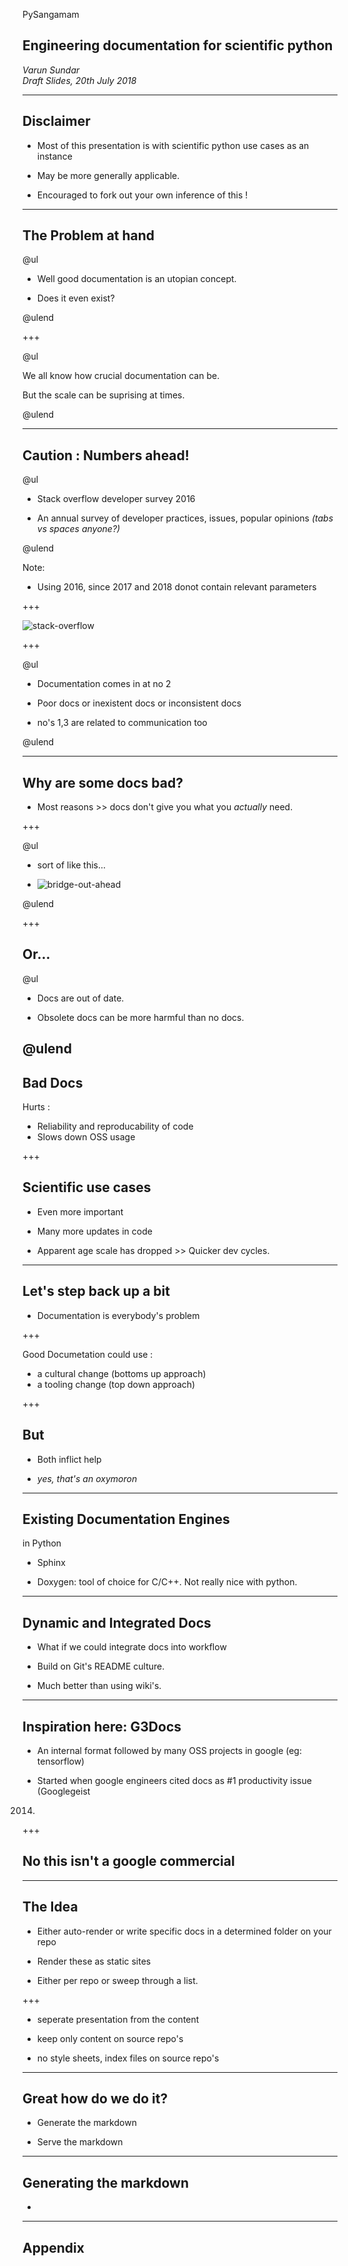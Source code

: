 PySangamam

## Engineering documentation for scientific python

_Varun Sundar_  
_Draft Slides, 20th July 2018_

---

## Disclaimer

* Most of this presentation is with scientific python use cases as an instance

* May be more generally applicable. 

* Encouraged to fork out your own inference of this !

---

## The Problem at hand

@ul

- Well good documentation is an utopian concept.

- Does it even exist?

@ulend

+++

@ul

We all know how crucial documentation can be.

But the scale can be suprising at times.

@ulend

---

## Caution : Numbers ahead!

@ul

* Stack overflow developer survey 2016

* An annual survey of developer practices, issues, popular opinions 
_(tabs vs spaces anyone?)_

@ulend

Note:

- Using 2016, since 2017 and 2018 donot contain relevant parameters

+++

![stack-overflow](assets/stackoverflow-challenges-2016.png)

+++

@ul

* Documentation comes in at no 2

* Poor docs or inexistent docs or inconsistent docs

* no's 1,3 are related to communication too

@ulend

---

## Why are some docs bad?

* Most reasons >> docs don't give you what you _actually_ need.

+++

@ul

* sort of like this...

* ![bridge-out-ahead](https://i.imgflip.com/20tthj.jpg)

@ulend

+++

## Or...

@ul

* Docs are out of date.

* Obsolete docs can be more harmful than no docs.

@ulend
---

## Bad Docs

Hurts :

* Reliability and reproducability of code
* Slows down OSS usage

+++

## Scientific use cases

* Even more important

* Many more updates in code

* Apparent age scale has dropped >> Quicker dev cycles.

---

## Let's step back up a bit

* Documentation is everybody's problem

+++

Good Documetation could use :

* a cultural change (bottoms up approach)
* a tooling change (top down approach)

+++

## But 

* Both inflict help

* _yes, that's an oxymoron_

---

## Existing Documentation Engines 

in Python

* Sphinx

* Doxygen: tool of choice for C/C++. Not really nice with python.

---

## Dynamic and Integrated Docs

* What if we could integrate docs into workflow

* Build on Git's README culture.

* Much better than using wiki's.

---

## Inspiration here: G3Docs

* An internal format followed by many OSS projects in google (eg: tensorflow)

* Started when google engineers cited docs as #1 productivity issue (Googlegeist
2014)

+++

## No this isn't a google commercial

---

## The Idea

* Either auto-render or write specific docs in a determined folder on your repo

* Render these as static sites 

* Either per repo or sweep through a list.

+++

* seperate presentation from the content

* keep only content on source repo's

* no style sheets, index files on source repo's

---

## Great how do we do it?

* Generate the markdown 

* Serve the markdown

---

## Generating the markdown

* 

---

## Appendix





